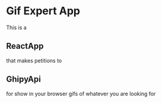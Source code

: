 # Gif Expert App

This is a 
## ReactApp
that makes petitions to
## GhipyApi
for show in your browser gifs of whatever you are looking for
